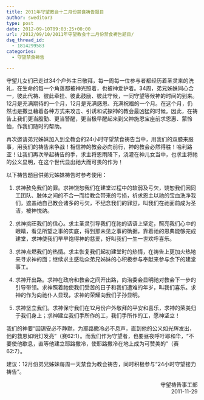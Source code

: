 ```yaml
---
title: 2011年守望教会十二月份禁食祷告题目
author: sweditor3
type: post
date: 2012-09-10T09:03:25+00:00
url: /2012/09/10/2011年守望教会十二月份禁食祷告题目/
dsq_thread_id:
  - 1814299583
categories:
  - 守望禁食祷告

---
```

守望儿女们已走过34个户外主日敬拜，每一周每一位参与者都经历着圣灵来的洗礼，在生命的每一个角落都被神光照着，也被神爱护着。34周，弟兄姊妹同心合一，彼此代祷、彼此牵挂、彼此鼓励、彼此守候，一同守望等候神的时间的到来。12月是充满期待的一个月，12月是充满感恩、充满祝福的一个月。在这个月，仍然也是撒旦藉着各种方式来攻击、引诱和试探神的教会最凶猛的时候。因此，在祷告上我们更当殷勤、更当警醒，更当极早醒起来到父神施恩宝座前求恩惠、蒙怜恤，作我们随时的帮助。

再次邀请弟兄姊妹加入到全教会的24小时守望禁食祷告当中，用我们的双膝来服事，用我们的祷告来争战！相信神的教会必向前行，神的教会必然得胜！哈利路亚！让我们再次举起祷告的手，求主将恩雨降下，浇灌在神儿女当中，也求主将祂的公义显明，在这个世代显出祂大而可畏的作为！

以下祷告题目供弟兄姊妹祷告时参考使用：

1. 求神赦免我们的罪。求神饶恕我们在建堂过程中的软弱及亏欠，饶恕我们因同工团队、肢体之间的不合一而给教会带来的亏损，祈求恩主以祂的宝血洗净我们，遮盖祂自己教会诸多的亏欠，不纪念我们的罪愆，叫我们在祂面前成为圣洁，被神悦纳。

2. 求神挑旺我们的信心。求主圣灵引导我们在祂的话语上坚定，照亮我们心中的眼睛，看见所望之事的实底，得到那未见之事的确据，靠着祂的恩典能够完成建堂，求神使我们早早饱得神的慈爱，好叫我们一生一世欢呼喜乐。

3. 求神点燃我们的热情。求主恢复我们起初建堂时的热情，在祷告上更加火热地来寻求神的面；继续求主感动众弟兄姊妹的心积极参与奉献来参与余下的建堂事工。

4. 求神开出路。求神在政府和教会之间开出路，向治委会显明祂对教会下一步的引导带领。求神照着祂使我们受苦的日子和我们遭难的年岁，叫我们喜乐。求神的作为向祂仆人显现，求神的荣耀向我们子孙显明。

5. 求神坚立我们。求神保守我们在12月份户外敬拜的平安和喜乐，求神的荣美归于我们身上；求神建立我们手所作的工，我们手所作的工，愿神坚立！

我们的神要“因锡安必不静默，为耶路撒冷必不息声，直到他的公义如光辉发出，他的救恩如明灯发亮”（赛62:1）。而我们作为守望者，也要昼夜呼吁耶和华，“不要使他歇息，直等他建立耶路撒冷，使耶路撒冷在地上成为可赞美的”（赛62:7）。

建议：12月份弟兄姊妹每周一天禁食为教会祷告，同时积极参与“24小时守望接力祷告”。

<p style="text-align: right;">
  守望祷告事工部<br /> 2011-11-29
</p>